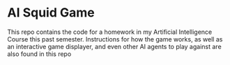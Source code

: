 # AI Squid Game
This repo contains the code for a homework in my Artificial Intelligence Course this past semester. Instructions for how the game works, as well as an interactive game displayer, and even other AI agents to play against are also found in this repo
